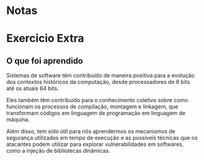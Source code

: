 # Notas

# Exercicio Extra
## O que foi aprendido

Sistemas de software têm contribuído de maneira positiva para a evolução dos contextos históricos da computação, desde processadores de 8 bits até os atuais 64 bits.

Eles também têm contribuído para o conhecimento coletivo sobre como funcionam os processos de compilação, montagem e linkagem, que transformam códigos em linguagem de programação em linguagem de máquina. 

Além disso, tem sido útil para nós aprendermos os mecanismos de segurança utilizados em tempo de execução e as possíveis técnicas que os atacantes podem utilizar para explorar vulnerabilidades em softwares, como a injeção de bibliotecas dinâmicas.
